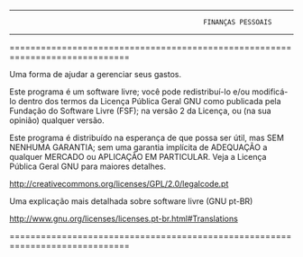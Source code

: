 
**************************************************************************************************************************
                                                                      
                                                    FINANÇAS PESSOAIS
                        
**************************************************************************************************************************



=============================================================================

Uma forma de ajudar a gerenciar seus gastos.

Este programa é um software livre; você pode redistribuí-lo e/ou 
modificá-lo dentro dos termos da Licença Pública Geral GNU como 
publicada pela Fundação do Software Livre (FSF); na versão 2 da 
Licença, ou (na sua opinião) qualquer versão.

Este programa é distribuído na esperança de que possa ser útil, 
mas SEM NENHUMA GARANTIA; sem uma garantia implícita de ADEQUAÇÃO a qualquer
MERCADO ou APLICAÇÃO EM PARTICULAR. Veja a
Licença Pública Geral GNU para maiores detalhes.

http://creativecommons.org/licenses/GPL/2.0/legalcode.pt


Uma explicação mais detalhada sobre software livre (GNU pt-BR)

http://www.gnu.org/licenses/licenses.pt-br.html#Translations

=============================================================================
